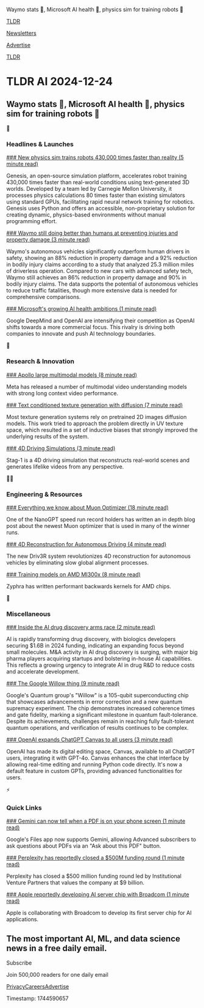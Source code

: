 Waymo stats 🚗, Microsoft AI health 🏥, physics sim for training robots 🤖

[TLDR](/)

[Newsletters](/newsletters)

[Advertise](https://advertise.tldr.tech/)

[TLDR](/)

# TLDR AI 2024-12-24

## Waymo stats 🚗, Microsoft AI health 🏥, physics sim for training robots 🤖

🚀

### Headlines & Launches

[### New physics sim trains robots 430,000 times faster than reality (5 minute read)](https://arstechnica.com/information-technology/2024/12/new-physics-sim-trains-robots-430000-times-faster-than-reality/?utm_source=tldrai)

Genesis, an open-source simulation platform, accelerates robot training 430,000 times faster than real-world conditions using text-generated 3D worlds. Developed by a team led by Carnegie Mellon University, it processes physics calculations 80 times faster than existing simulators using standard GPUs, facilitating rapid neural network training for robotics. Genesis uses Python and offers an accessible, non-proprietary solution for creating dynamic, physics-based environments without manual programming effort.

[### Waymo still doing better than humans at preventing injuries and property damage (3 minute read)](https://www.theverge.com/2024/12/19/24324492/waymo-injury-property-damage-insurance-data-swiss-re?utm_source=tldrai)

Waymo's autonomous vehicles significantly outperform human drivers in safety, showing an 88% reduction in property damage and a 92% reduction in bodily injury claims according to a study that analyzed 25.3 million miles of driverless operation. Compared to new cars with advanced safety tech, Waymo still achieves an 86% reduction in property damage and 90% in bodily injury claims. The data supports the potential of autonomous vehicles to reduce traffic fatalities, though more extensive data is needed for comprehensive comparisons.

[### Microsoft's growing AI health ambitions (1 minute read)](https://www.semafor.com/article/12/11/2024/microsofts-growing-ai-health-ambitions?utm_source=tldrai)

Google DeepMind and OpenAI are intensifying their competition as OpenAI shifts towards a more commercial focus. This rivalry is driving both companies to innovate and push AI technology boundaries.

🧠

### Research & Innovation

[### Apollo large multimodal models (8 minute read)](https://apollo-lmms.github.io/?utm_source=tldrai)

Meta has released a number of multimodal video understanding models with strong long context video performance.

[### Text conditioned texture generation with diffusion (7 minute read)](https://cvmi-lab.github.io/TEXGen/?utm_source=tldrai)

Most texture generation systems rely on pretrained 2D images diffusion models. This work tried to approach the problem directly in UV texture space, which resulted in a set of inductive biases that strongly improved the underlying results of the system.

[### 4D Driving Simulations (3 minute read)](https://wzzheng.net/Stag/?utm_source=tldrai)

Stag-1 is a 4D driving simulation that reconstructs real-world scenes and generates lifelike videos from any perspective.

👨‍💻

### Engineering & Resources

[### Everything we know about Muon Optimizer (18 minute read)](https://kellerjordan.github.io/posts/muon/?utm_source=tldrai)

One of the NanoGPT speed run record holders has written an in depth blog post about the newest Muon optimizer that is used in many of the winner runs.

[### 4D Reconstruction for Autonomous Driving (4 minute read)](https://wzzheng.net/Driv3R/?utm_source=tldrai)

The new Driv3R system revolutionizes 4D reconstruction for autonomous vehicles by eliminating slow global alignment processes.

[### Training models on AMD MI300x (8 minute read)](https://www.zyphra.com/post/training-transformers-and-hybrid-models-on-amd-mi300x?utm_source=tldrai)

Zyphra has written performant backwards kernels for AMD chips.

🎁

### Miscellaneous

[### Inside the AI drug discovery arms race (2 minute read)](https://www.cbinsights.com/research/ai-in-drug-discovery/?utm_source=tldrai)

AI is rapidly transforming drug discovery, with biologics developers securing $1.6B in 2024 funding, indicating an expanding focus beyond small molecules. M&A activity in AI drug discovery is surging, with major big pharma players acquiring startups and bolstering in-house AI capabilities. This reflects a growing urgency to integrate AI in drug R&D to reduce costs and accelerate development.

[### The Google Willow thing (9 minute read)](https://scottaaronson.blog/?p=8525&amp;utm_source=tldrai)

Google's Quantum group's "Willow" is a 105-qubit superconducting chip that showcases advancements in error correction and a new quantum supremacy experiment. The chip demonstrates increased coherence times and gate fidelity, marking a significant milestone in quantum fault-tolerance. Despite its achievements, challenges remain in reaching fully fault-tolerant quantum operations, and verification of results continues to be complex.

[### OpenAI expands ChatGPT Canvas to all users (3 minute read)](https://venturebeat.com/ai/openai-expands-chatgpt-canvas-to-all-users/?utm_source=tldrai)

OpenAI has made its digital editing space, Canvas, available to all ChatGPT users, integrating it with GPT-4o. Canvas enhances the chat interface by allowing real-time editing and running Python code directly. It's now a default feature in custom GPTs, providing advanced functionalities for users.

⚡️

### Quick Links

[### Gemini can now tell when a PDF is on your phone screen (1 minute read)](https://www.theverge.com/2024/12/21/24326767/google-gemini-ask-about-pdf-rolling-out-files-android?utm_source=tldrai)

Google's Files app now supports Gemini, allowing Advanced subscribers to ask questions about PDFs via an "Ask about this PDF" button.

[### Perplexity has reportedly closed a $500M funding round (1 minute read)](https://techcrunch.com/2024/12/19/perplexity-has-reportedly-closed-a-500m-funding-round/?utm_source=tldrai)

Perplexity has closed a $500 million funding round led by Institutional Venture Partners that values the company at $9 billion.

[### Apple reportedly developing AI server chip with Broadcom (1 minute read)](https://techcrunch.com/2024/12/11/apple-reportedly-developing-ai-server-chip-with-broadcom/?utm_source=tldrai)

Apple is collaborating with Broadcom to develop its first server chip for AI applications.

## The most important AI, ML, and data science news in a free daily email.

Subscribe

Join 500,000 readers for one daily email

[Privacy](/privacy)[Careers](https://jobs.ashbyhq.com/tldr.tech)[Advertise](/ai/advertise)

Timestamp: 1744590657